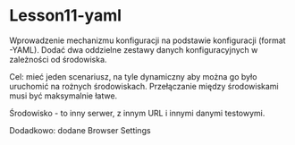 # Lesson11-yaml
Wprowadzenie mechanizmu konfiguracji na podstawie konfiguracji (format -YAML). Dodać dwa oddzielne zestawy danych konfiguracyjnych w zależności od środowiska.

Cel: mieć jeden scenariusz, na tyle dynamiczny aby można go było uruchomić na rożnych środowiskach. Przełączanie między środowiskami musi być maksymalnie łatwe.

Środowisko - to inny serwer, z innym URL i innymi danymi testowymi.

Dodadkowo: dodane Browser Settings
